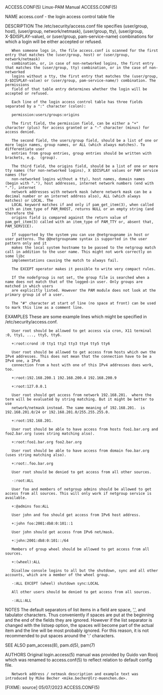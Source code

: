 ACCESS.CONF(5)							       Linux-PAM Manual								ACCESS.CONF(5)

NAME
       access.conf - the login access control table file

DESCRIPTION
       The /etc/security/access.conf file specifies (user/group, host), (user/group, network/netmask), (user/group, tty), (user/group, X-$DISPLAY-value), or
       (user/group, pam-service-name) combinations for which a login will be either accepted or refused.

       When someone logs in, the file access.conf is scanned for the first entry that matches the (user/group, host) or (user/group, network/netmask)
       combination, or, in case of non-networked logins, the first entry that matches the (user/group, tty) combination, or in the case of non-networked
       logins without a tty, the first entry that matches the (user/group, X-$DISPLAY-value) or (user/group, pam-service-name/) combination. The permissions
       field of that table entry determines whether the login will be accepted or refused.

       Each line of the login access control table has three fields separated by a ":" character (colon):

       permission:users/groups:origins

       The first field, the permission field, can be either a "+" character (plus) for access granted or a "-" character (minus) for access denied.

       The second field, the users/group field, should be a list of one or more login names, group names, or ALL (which always matches). To differentiate user
       entries from group entries, group entries should be written with brackets, e.g.	(group).

       The third field, the origins field, should be a list of one or more tty names (for non-networked logins), X $DISPLAY values or PAM service names (for
       non-networked logins without a tty), host names, domain names (begin with "."), host addresses, internet network numbers (end with "."), internet
       network addresses with network mask (where network mask can be a decimal number or an internet address also), ALL (which always matches) or LOCAL. The
       LOCAL keyword matches if and only if pam_get_item(3), when called with an item_type of PAM_RHOST, returns NULL or an empty string (and therefore the
       origins field is compared against the return value of pam_get_item(3) called with an item_type of PAM_TTY or, absent that, PAM_SERVICE).

       If supported by the system you can use @netgroupname in host or user patterns. The @@netgroupname syntax is supported in the user pattern only and it
       makes the local system hostname to be passed to the netgroup match call in addition to the user name. This might not work correctly on some libc
       implementations causing the match to always fail.

       The EXCEPT operator makes it possible to write very compact rules.

       If the nodefgroup is not set, the group file is searched when a name does not match that of the logged-in user. Only groups are matched in which users
       are explicitly listed. However the PAM module does not look at the primary group id of a user.

       The "#" character at start of line (no space at front) can be used to mark this line as a comment line.

EXAMPLES
       These are some example lines which might be specified in /etc/security/access.conf.

       User root should be allowed to get access via cron, X11 terminal :0, tty1, ..., tty5, tty6.

       +:root:crond :0 tty1 tty2 tty3 tty4 tty5 tty6

       User root should be allowed to get access from hosts which own the IPv4 addresses. This does not mean that the connection have to be a IPv4 one, a IPv6
       connection from a host with one of this IPv4 addresses does work, too.

       +:root:192.168.200.1 192.168.200.4 192.168.200.9

       +:root:127.0.0.1

       User root should get access from network 192.168.201.  where the term will be evaluated by string matching. But it might be better to use
       network/netmask instead. The same meaning of 192.168.201.  is 192.168.201.0/24 or 192.168.201.0/255.255.255.0.

       +:root:192.168.201.

       User root should be able to have access from hosts foo1.bar.org and foo2.bar.org (uses string matching also).

       +:root:foo1.bar.org foo2.bar.org

       User root should be able to have access from domain foo.bar.org (uses string matching also).

       +:root:.foo.bar.org

       User root should be denied to get access from all other sources.

       -:root:ALL

       User foo and members of netgroup admins should be allowed to get access from all sources. This will only work if netgroup service is available.

       +:@admins foo:ALL

       User john and foo should get access from IPv6 host address.

       +:john foo:2001:db8:0:101::1

       User john should get access from IPv6 net/mask.

       +:john:2001:db8:0:101::/64

       Members of group wheel should be allowed to get access from all sources.

       +:(wheel):ALL

       Disallow console logins to all but the shutdown, sync and all other accounts, which are a member of the wheel group.

       -:ALL EXCEPT (wheel) shutdown sync:LOCAL

       All other users should be denied to get access from all sources.

       -:ALL:ALL

NOTES
       The default separators of list items in a field are space, ',', and tabulator characters. Thus conveniently if spaces are put at the beginning and the
       end of the fields they are ignored. However if the list separator is changed with the listsep option, the spaces will become part of the actual item
       and the line will be most probably ignored. For this reason, it is not recommended to put spaces around the ':' characters.

SEE ALSO
       pam_access(8), pam.d(5), pam(7)

AUTHORS
       Original login.access(5) manual was provided by Guido van Rooij which was renamed to access.conf(5) to reflect relation to default config file.

       Network address / netmask description and example text was introduced by Mike Becher <mike.becher@lrz-muenchen.de>.

[FIXME: source]								  05/07/2023								ACCESS.CONF(5)
